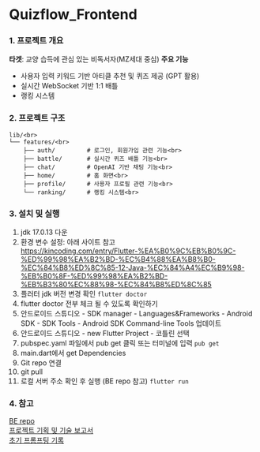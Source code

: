 # Quizflow_Frontend


### 1. 프로젝트 개요
**타겟**: 교양 습득에 관심 있는 비독서자(MZ세대 중심)
**주요 기능**
- 사용자 입력 키워드 기반 아티클 추천 및 퀴즈 제공 (GPT 활용)
- 실시간 WebSocket 기반 1:1 배틀
- 랭킹 시스템

### 2. 프로젝트 구조
```
lib/<br>
└── features/<br>
    ├── auth/         # 로그인, 회원가입 관련 기능<br>
    ├── battle/       # 실시간 퀴즈 배틀 기능<br>
    ├── chat/         # OpenAI 기반 채팅 기능<br>
    ├── home/         # 홈 화면<br>
    ├── profile/      # 사용자 프로필 관련 기능<br>
    └── ranking/      # 랭킹 시스템<br>
```

### 3. 설치 및 실행
1. jdk 17.0.13 다운 <br>
2. 환경 변수 설정: 아래 사이트 참고 <br>
       https://kincoding.com/entry/Flutter-%EA%B0%9C%EB%B0%9C-%ED%99%98%EA%B2%BD-%EC%B4%88%EA%B8%B0-%EC%84%B8%ED%8C%85-12-Java-%EC%84%A4%EC%B9%98-%EB%B0%8F-%ED%99%98%EA%B2%BD-%EB%B3%80%EC%88%98-%EC%84%B8%ED%8C%85 <br>
3. 플러터 jdk 버전 변경 확인
   ```flutter doctor``` <br>
5. flutter doctor 전부 체크 될 수 있도록 확인하기 <br>
6. 안드로이드 스튜디오 -
   SDK manager - Languages&Frameworks - Android SDK - SDK Tools - Android SDK Command-line Tools 업데이트 <br>
8. 안드로이드 스튜디오 -
   new Flutter Project - 코틀린 선택 <br>
10. pubspec.yaml 파일에서 pub get 클릭
    또는 터미널에 입력
    ```pub get``` <br>
12. main.dart에서 get Dependencies <br>
13. Git repo 연결 <br>
14. git pull <br>
15. 로컬 서버 주소 확인 후 실행 (BE repo 참고)
    ```flutter run```

### 4. 참고
[BE repo](https://github.com/dear-yy/Quizflow_Backend)<br>
[프로젝트 기획 및 기술 보고서](https://github.com/dear-yy/CapstoneDesignProject/blob/main/Capstone-2ndReport-25-%EB%94%94%EC%96%B4%EB%A6%AC%20v1-2025-05-06.md)<br>
[초기 프롬프팅 기록](https://github.com/dear-yy/Quizflow_OpenAI)


